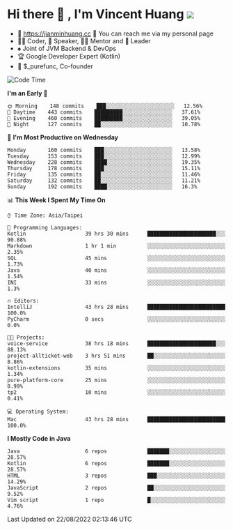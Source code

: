 # Hi there 👋 , I'm Vincent Huang ![](https://komarev.com/ghpvc/?username=Jian-Min-Huang)
- 💎 https://jianminhuang.cc 🙋 You can reach me via my personal page
- 👨‍💻 Coder, 🎤 Speaker, 👨‍🏫 Mentor and 🚀 Leader
- ♠️ Joint of JVM Backend & DevOps
- 🏆 Google Developer Expert (Kotlin)
- 💼 $_purefunc, Co-founder

<!--START_SECTION:waka-->
![Code Time](http://img.shields.io/badge/Code%20Time-782%20hrs%2012%20mins-blue)

**I'm an Early 🐤** 

```text
🌞 Morning    148 commits    ███░░░░░░░░░░░░░░░░░░░░░░   12.56% 
🌆 Daytime    443 commits    █████████░░░░░░░░░░░░░░░░   37.61% 
🌃 Evening    460 commits    █████████░░░░░░░░░░░░░░░░   39.05% 
🌙 Night      127 commits    ██░░░░░░░░░░░░░░░░░░░░░░░   10.78%

```
📅 **I'm Most Productive on Wednesday** 

```text
Monday       160 commits    ███░░░░░░░░░░░░░░░░░░░░░░   13.58% 
Tuesday      153 commits    ███░░░░░░░░░░░░░░░░░░░░░░   12.99% 
Wednesday    228 commits    ████░░░░░░░░░░░░░░░░░░░░░   19.35% 
Thursday     178 commits    ███░░░░░░░░░░░░░░░░░░░░░░   15.11% 
Friday       135 commits    ██░░░░░░░░░░░░░░░░░░░░░░░   11.46% 
Saturday     132 commits    ██░░░░░░░░░░░░░░░░░░░░░░░   11.21% 
Sunday       192 commits    ████░░░░░░░░░░░░░░░░░░░░░   16.3%

```


📊 **This Week I Spent My Time On** 

```text
⌚︎ Time Zone: Asia/Taipei

💬 Programming Languages: 
Kotlin                   39 hrs 30 mins      ██████████████████████░░░   90.88% 
Markdown                 1 hr 1 min          ░░░░░░░░░░░░░░░░░░░░░░░░░   2.35% 
SQL                      45 mins             ░░░░░░░░░░░░░░░░░░░░░░░░░   1.73% 
Java                     40 mins             ░░░░░░░░░░░░░░░░░░░░░░░░░   1.54% 
INI                      33 mins             ░░░░░░░░░░░░░░░░░░░░░░░░░   1.3%

🔥 Editors: 
IntelliJ                 43 hrs 28 mins      █████████████████████████   100.0% 
PyCharm                  0 secs              ░░░░░░░░░░░░░░░░░░░░░░░░░   0.0%

🐱‍💻 Projects: 
voice-service            38 hrs 18 mins      ██████████████████████░░░   88.13% 
project-allticket-web    3 hrs 51 mins       ██░░░░░░░░░░░░░░░░░░░░░░░   8.86% 
kotlin-extensions        35 mins             ░░░░░░░░░░░░░░░░░░░░░░░░░   1.34% 
pure-platform-core       25 mins             ░░░░░░░░░░░░░░░░░░░░░░░░░   0.99% 
tp2                      10 mins             ░░░░░░░░░░░░░░░░░░░░░░░░░   0.41%

💻 Operating System: 
Mac                      43 hrs 28 mins      █████████████████████████   100.0%

```

**I Mostly Code in Java** 

```text
Java                     6 repos             ███████░░░░░░░░░░░░░░░░░░   28.57% 
Kotlin                   6 repos             ███████░░░░░░░░░░░░░░░░░░   28.57% 
HTML                     3 repos             ███░░░░░░░░░░░░░░░░░░░░░░   14.29% 
JavaScript               2 repos             ██░░░░░░░░░░░░░░░░░░░░░░░   9.52% 
Vim script               1 repo              █░░░░░░░░░░░░░░░░░░░░░░░░   4.76%

```



 Last Updated on 22/08/2022 02:13:46 UTC
<!--END_SECTION:waka-->
